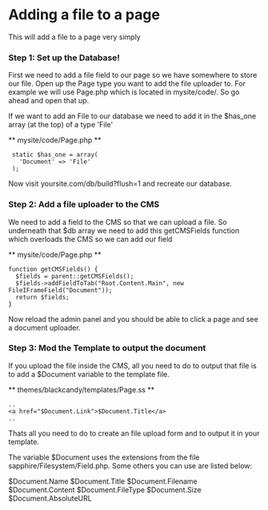 # Adding a file to a page

This will add a file to a page very simply

### Step 1: Set up the Database!

First we need to add a file field to our page so we have somewhere to store our file. Open up the Page type you want to add the file uploader to. For example we will use Page.php which is located in mysite/code/. So go ahead and open that up.

If we want to add an File to our database we need to add it in the $has_one array (at the top) of a type 'File'

** mysite/code/Page.php **
~~~ {php}
 static $has_one = array(
   'Document' => 'File'
 );
~~~

Now visit yoursite.com/db/build?flush=1 and recreate our database. 

###  Step 2: Add a file uploader to the CMS

We need to add a field to the CMS so that we can upload a file. So underneath that $db array we need to add this getCMSFields function which overloads the CMS so we can add our field

** mysite/code/Page.php **
~~~ {php}
function getCMSFields() {
  $fields = parent::getCMSFields();
  $fields->addFieldToTab("Root.Content.Main", new FileIFrameField("Document"));
  return $fields;
}
~~~

Now reload the admin panel and you should be able to click a page and see a document uploader.


### Step 3: Mod the Template to output the document

If you upload the file inside the CMS, all you need to do to output that file is to add a $Document variable to the template file.

** themes/blackcandy/templates/Page.ss **
~~~ {php}
..
<a href="$Document.Link">$Document.Title</a>
..
~~~

Thats all you need to do to create an file upload form and to output it in your template.

The variable $Document uses the extensions from the file sapphire/Filesystem/Field.php. Some others you can use are listed below:

$Document.Name
$Document.Title
$Document.Filename
$Document.Content
$Document.FileType
$Document.Size
$Document.AbsoluteURL

